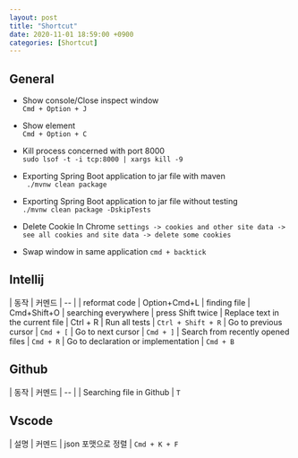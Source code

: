 ```yaml
---
layout: post
title: "Shortcut"
date: 2020-11-01 18:59:00 +0900
categories: [Shortcut]
---
```


## General

- Show console/Close inspect window  
`Cmd + Option + J`

- Show element  
`Cmd + Option + C`

- Kill process concerned with port 8000  
`sudo lsof -t -i tcp:8000 | xargs kill -9`
 
- Exporting Spring Boot application to jar file with maven  
` ./mvnw clean package` 

- Exporting Spring Boot application to jar file without testing  
`./mvnw clean package -DskipTests`

- Delete Cookie In Chrome
`settings -> cookies and other site data -> see all cookies and site data -> delete some cookies`

- Swap window in same application
`cmd + backtick`

## Intellij

| 동작 | 커멘드 
| -- |
| reformat code | Option+Cmd+L
| finding file | Cmd+Shift+O
| searching everywhere | press Shift twice
| Replace text in the current file | Ctrl + R
| Run all tests | `Ctrl + Shift + R`
| Go to previous cursor | `Cmd + [`
| Go to next cursor | `Cmd + ]`
| Search from recently opened files | `Cmd + R`
| Go to declaration or implementation | `Cmd + B`

## Github

| 동작 | 커멘드 
| -- |
| Searching file in Github | `T`

## Vscode

| 설명 | 커멘드
| json 포맷으로 정렬 | ``` Cmd + K + F ```
